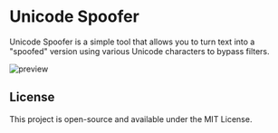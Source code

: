 # Unicode Spoofer

Unicode Spoofer is a simple tool that allows you to turn text into a "spoofed" version using various Unicode characters to bypass filters.

![preview](https://github.com/user-attachments/assets/50c3a76b-be78-46e5-bfe1-71aac93b691b)


## License

This project is open-source and available under the MIT License.
